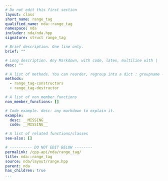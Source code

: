 ```yaml
---
# Do not edit this first section
layout: class
short_name: range_tag
qualified_name: nda::range_tag
namespace: nda
includer: nda/nda.hpp
signature: struct range_tag

# Brief description. One line only.
brief: ""

# Long description. Any Markdown, with code, latex, multiline with |
desc: ""

# A list of methods. You can reorder, regroup into a dict : groupname -> list
methods:
  - range_tag-constructors
  - range_tag-destructor

# A list of non_member_functions
non_member_functions: []

# Code example. desc: any markdown to explain it.
example:
  desc: __MISSING__
  code: __MISSING__

# A list of related functions/classes
see-also: []

# ---------- DO NOT EDIT BELOW --------
permalink: /cpp-api/nda/range_tag/
title: nda::range_tag
source: nda/layout/range.hpp
parent: nda
has_children: true
...
```


